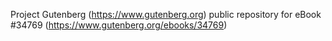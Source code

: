 Project Gutenberg (https://www.gutenberg.org) public repository for eBook #34769 (https://www.gutenberg.org/ebooks/34769)
